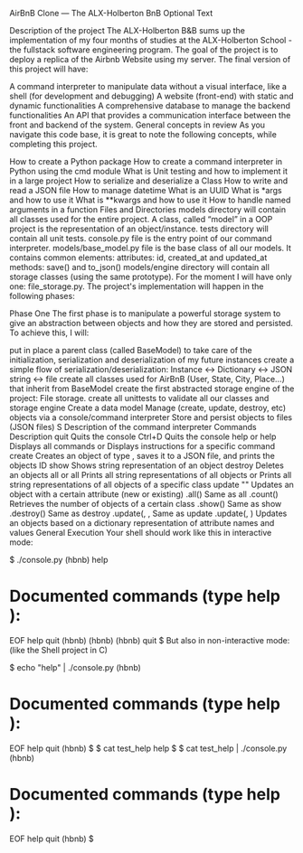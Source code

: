AirBnB Clone ― The ALX-Holberton BnB
Optional Text

Description of the project
The ALX-Holberton B&B sums up the implementation of my four months of studies at the ALX-Holberton School - the fullstack software engineering program. The goal of the project is to deploy a replica of the Airbnb Website using my server. The final version of this project will have:

A command interpreter to manipulate data without a visual interface, like a shell (for development and debugging)
A website (front-end) with static and dynamic functionalities
A comprehensive database to manage the backend functionalities
An API that provides a communication interface between the front and backend of the system.
General concepts in review
As you navigate this code base, it is great to note the following concepts, while completing this project.

How to create a Python package
How to create a command interpreter in Python using the cmd module
What is Unit testing and how to implement it in a large project
How to serialize and deserialize a Class
How to write and read a JSON file
How to manage datetime
What is an UUID
What is *args and how to use it
What is **kwargs and how to use it
How to handle named arguments in a function
Files and Directories
models directory will contain all classes used for the entire project. A class, called “model” in a OOP project is the representation of an object/instance.
tests directory will contain all unit tests.
console.py file is the entry point of our command interpreter.
models/base_model.py file is the base class of all our models. It contains common elements:
attributes: id, created_at and updated_at
methods: save() and to_json()
models/engine directory will contain all storage classes (using the same prototype). For the moment I will have only one: file_storage.py.
The project's implementation will happen in the following phases:

Phase One
The first phase is to manipulate a powerful storage system to give an abstraction between objects and how they are stored and persisted. To achieve this, I will:

put in place a parent class (called BaseModel) to take care of the initialization, serialization and deserialization of my future instances
create a simple flow of serialization/deserialization: Instance <-> Dictionary <-> JSON string <-> file
create all classes used for AirBnB (User, State, City, Place…) that inherit from BaseModel
create the first abstracted storage engine of the project: File storage.
create all unittests to validate all our classes and storage engine
Create a data model
Manage (create, update, destroy, etc) objects via a console/command interpreter
Store and persist objects to files (JSON files) S
Description of the command interpreter
Commands	Description
quit	Quits the console
Ctrl+D	Quits the console
help or help <command>	Displays all commands or Displays instructions for a specific command
create <class>	Creates an object of type , saves it to a JSON file, and prints the objects ID
show <class> <ID>	Shows string representation of an object
destroy <class> <ID>	Deletes an objects
all or all <class>	Prints all string representations of all objects or Prints all string representations of all objects of a specific class
update <class> <id> <attribute name> "<attribute value>"	Updates an object with a certain attribute (new or existing)
<class>.all()	Same as all <class>
<class>.count()	Retrieves the number of objects of a certain class
<class>.show(<ID>)	Same as show <class> <ID>
<class>.destroy(<ID>)	Same as destroy <class> <ID>
<class>.update(<ID>, <attribute name>, <attribute value>	Same as update <class> <ID> <attribute name> <attribute value>
<class>.update(<ID>, <dictionary representation>)	Updates an objects based on a dictionary representation of attribute names and values
General Execution
Your shell should work like this in interactive mode:

$ ./console.py
(hbnb) help

Documented commands (type help <topic>):
========================================
EOF  help  quit
(hbnb) 
(hbnb) 
(hbnb) quit
$
But also in non-interactive mode: (like the Shell project in C)

$ echo "help" | ./console.py
(hbnb)

Documented commands (type help <topic>):
========================================
EOF  help  quit
(hbnb) 
$
$ cat test_help
help
$
$ cat test_help | ./console.py
(hbnb)

Documented commands (type help <topic>):
========================================
EOF  help  quit
(hbnb)
$

